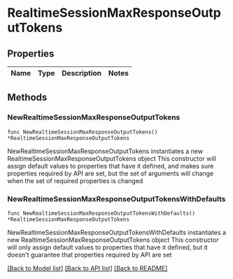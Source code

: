 # RealtimeSessionMaxResponseOutputTokens

## Properties

Name | Type | Description | Notes
------------ | ------------- | ------------- | -------------

## Methods

### NewRealtimeSessionMaxResponseOutputTokens

`func NewRealtimeSessionMaxResponseOutputTokens() *RealtimeSessionMaxResponseOutputTokens`

NewRealtimeSessionMaxResponseOutputTokens instantiates a new RealtimeSessionMaxResponseOutputTokens object
This constructor will assign default values to properties that have it defined,
and makes sure properties required by API are set, but the set of arguments
will change when the set of required properties is changed

### NewRealtimeSessionMaxResponseOutputTokensWithDefaults

`func NewRealtimeSessionMaxResponseOutputTokensWithDefaults() *RealtimeSessionMaxResponseOutputTokens`

NewRealtimeSessionMaxResponseOutputTokensWithDefaults instantiates a new RealtimeSessionMaxResponseOutputTokens object
This constructor will only assign default values to properties that have it defined,
but it doesn't guarantee that properties required by API are set


[[Back to Model list]](../README.md#documentation-for-models) [[Back to API list]](../README.md#documentation-for-api-endpoints) [[Back to README]](../README.md)


